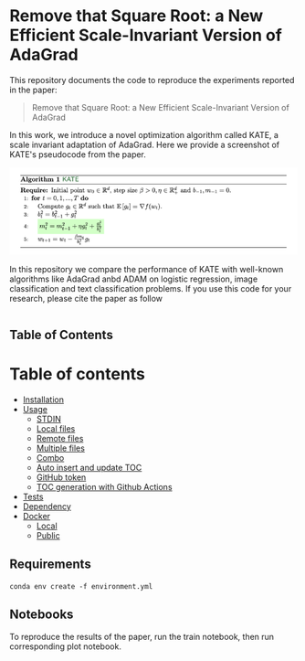 # Remove that Square Root: a New Efficient Scale-Invariant Version of AdaGrad

This repository documents the code to reproduce the experiments reported in the paper:
> Remove that Square Root: a New Efficient Scale-Invariant Version of AdaGrad

In this work, we introduce a novel optimization algorithm called KATE, a scale invariant adaptation of AdaGrad. Here we provide a screenshot of KATE's pseudocode from the paper.

![KATE pseudocode](image/KATE_pseudocode.png)

In this repository we compare the performance of KATE with well-known algorithms like AdaGrad anbd ADAM on logistic regression, image classification and text classification problems. If you use this code for your research, please cite the paper as follow

```

```

## Table of Contents

Table of contents
=================

<!--ts-->
   * [Installation](#installation)
   * [Usage](#usage)
      * [STDIN](#stdin)
      * [Local files](#local-files)
      * [Remote files](#remote-files)
      * [Multiple files](#multiple-files)
      * [Combo](#combo)
      * [Auto insert and update TOC](#auto-insert-and-update-toc)
      * [GitHub token](#github-token)
      * [TOC generation with Github Actions](#toc-generation-with-github-actions)
   * [Tests](#tests)
   * [Dependency](#dependency)
   * [Docker](#docker)
     * [Local](#local)
     * [Public](#public)
<!--te-->


## Requirements
```setup
conda env create -f environment.yml
```

## Notebooks
To reproduce the results of the paper, run the train notebook, then run corresponding plot notebook.
